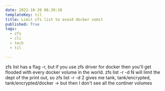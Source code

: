 ```yaml
---
date: 2022-10-20 06:39:18
templateKey: til
title: Limit zfs list to avoid docker vomit
published: True
tags:
  - zfs
  - cli
  - tech
  - til

---
```


zfs list has a flag -r, but if you use zfs driver for docker then you'll get
flooded with every docker volume in the world. zfs list -r -d N will limit the
dept of the print out, so zfs list -r -d 2 gives me tank, tank/encrypted,
tank/encrypted/docker -> but then I don't see all the continer volumes
